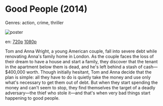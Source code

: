 # Good People (2014)

Genres: action, crime, thriller

![poster](http://image.tmdb.org/t/p/w500/5dpxUZluqkIVSxCb5h0xRvcpkFE.jpg)

en:
  [720p](magnet:?xt=urn:btih:0F206365F749CFF9FBCC4F7CFAD0A609803B7AE8&tr=udp://glotorrents.pw:6969/announce&tr=udp://tracker.opentrackr.org:1337/announce&tr=udp://torrent.gresille.org:80/announce&tr=udp://tracker.openbittorrent.com:80&tr=udp://tracker.coppersurfer.tk:6969&tr=udp://tracker.leechers-paradise.org:6969&tr=udp://p4p.arenabg.ch:1337&tr=udp://tracker.internetwarriors.net:1337)
  [1080p](magnet:?xt=urn:btih:9454DE00C4D875C45AB04673EB23A4790EDE8CF2&tr=udp://glotorrents.pw:6969/announce&tr=udp://tracker.opentrackr.org:1337/announce&tr=udp://torrent.gresille.org:80/announce&tr=udp://tracker.openbittorrent.com:80&tr=udp://tracker.coppersurfer.tk:6969&tr=udp://tracker.leechers-paradise.org:6969&tr=udp://p4p.arenabg.ch:1337&tr=udp://tracker.internetwarriors.net:1337)
  


Tom and Anna Wright, a young American couple, fall into severe debt while renovating Anna's family home in London. As the couple faces the loss of their dream to have a house and start a family, they discover that the tenant in the apartment below them is dead, and he's left behind a stash of cash—$400,000 worth. Though initially hesitant, Tom and Anna decide that the plan is simple: all they have to do is quietly take the money and use only what's necessary to get them out of debt. But when they start spending the money and can't seem to stop, they find themselves the target of a deadly adversary—the thief who stole it—and that's when very bad things start happening to good people.